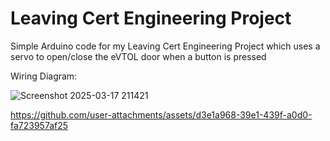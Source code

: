 # Leaving Cert Engineering Project

Simple Arduino code for my Leaving Cert Engineering Project which uses a servo to open/close the eVTOL door when a button is pressed

Wiring Diagram:

![Screenshot 2025-03-17 211421](https://github.com/user-attachments/assets/b908dced-e1be-4321-952a-3155fa024403)

https://github.com/user-attachments/assets/d3e1a968-39e1-439f-a0d0-fa723957af25

